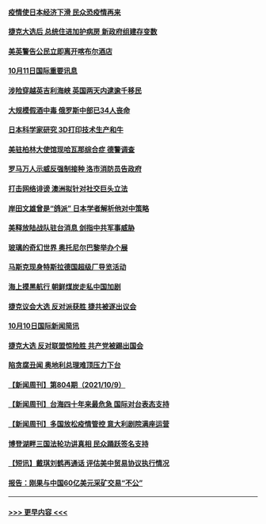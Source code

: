 #### [疫情使日本经济下滑 民众恐疫情再来](../pages/prog202/a103239948.md?t=10112150) 
#### [捷克大选后 总统住进加护病房 新政府组建存变数](../pages/prog202/a103239928.md?t=10112150) 
#### [美英警告公民立即离开喀布尔酒店](../pages/prog202/a103239870.md?t=10112150) 
#### [10月11日国际重要讯息](../pages/prog202/a103239814.md?t=10112150) 
#### [涉险穿越英吉利海峡 英国两天内逮逾千移民](../pages/prog202/a103239731.md?t=10112150) 
#### [大规模假酒中毒 俄罗斯中部已34人丧命](../pages/prog202/a103239706.md?t=10112150) 
#### [日本科学家研究 3D打印技术生产和牛](../pages/prog202/a103239434.md?t=10112150) 
#### [美驻柏林大使馆现哈瓦那综合症 德警调查](../pages/prog202/a103239464.md?t=10112150) 
#### [罗马万人示威反强制接种 洛市消防员告政府](../pages/prog202/a103239494.md?t=10112150) 
#### [打击网络诽谤 澳洲拟针对社交巨头立法](../pages/prog202/a103239472.md?t=10112150) 
#### [岸田文雄曾是“鸽派” 日本学者解析他对中策略](../pages/prog202/a103239451.md?t=10112150) 
#### [美释放陆战队驻台消息 剑指中共军事威胁](../pages/prog202/a103239294.md?t=10112150) 
#### [玻璃的奇幻世界 奥托尼尔巴黎举办个展](../pages/prog202/a103239287.md?t=10112150) 
#### [马斯克现身特斯拉德国超级厂导览活动](../pages/prog202/a103239269.md?t=10112150) 
#### [海上摸黑航行 朝鲜煤炭走私中国加剧](../pages/prog202/a103239335.md?t=10112150) 
#### [捷克议会大选 反对派获胜 捷共被逐出议会](../pages/prog202/a103239311.md?t=10112150) 
#### [10月10日国际新闻简讯](../pages/prog202/a103239296.md?t=10112150) 
#### [捷克大选 反对联盟惊险胜 共产党被踢出国会](../pages/prog202/a103239120.md?t=10112150) 
#### [陷贪腐丑闻 奥地利总理难顶压力下台](../pages/prog202/a103239095.md?t=10112150) 
#### [【新闻周刊】第804期（2021/10/9）](../pages/prog202/a103238967.md?t=10112150) 
#### [【新闻周刊】台海四十年来最危急 国际对台表态支持](../pages/prog202/a103238938.md?t=10112150) 
#### [【新闻周刊】多国放松疫情管控 意大利剧院满座运营](../pages/prog202/a103238919.md?t=10112150) 
#### [博登湖畔三国法轮功讲真相 民众踊跃签名支持](../pages/prog202/a103238608.md?t=10112150) 
#### [【短讯】戴琪刘鹤再通话 评估美中贸易协议执行情况](../pages/prog202/a103238879.md?t=10112150) 
#### [报告：刚果与中国60亿美元采矿交易“不公”](../pages/prog202/a103238733.md?t=10112150) 

----
#### [ >>> 更早内容 <<< ](../indexes/prog202-earlier.md)
